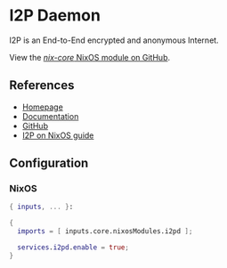 # I2P Daemon

I2P is an End-to-End encrypted and anonymous Internet.

View the [*nix-core* NixOS module on GitHub](https://github.com/sid115/nix-core/tree/master/modules/nixos/i2pd).

## References

- [Homepage](https://i2pd.website/)
- [Documentation](https://i2pd.readthedocs.io/en/latest/)
- [GitHub](https://github.com/PurpleI2P/i2pd)
- [I2P on NixOS guide](https://voidcruiser.nl/rambles/i2p-on-nixos/)

## Configuration

### NixOS

```nix
{ inputs, ... }:

{
  imports = [ inputs.core.nixosModules.i2pd ];

  services.i2pd.enable = true;
}
```
